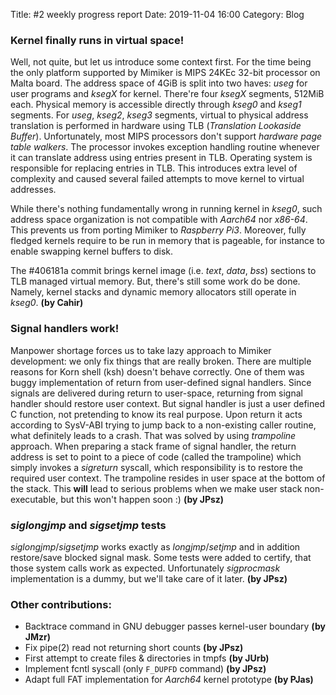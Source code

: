 Title: #2 weekly progress report
Date: 2019-11-04 16:00
Category: Blog

### Kernel finally runs in virtual space!

Well, not quite, but let us introduce some context first. For the time being the
only platform supported by Mimiker is MIPS 24KEc 32-bit processor on Malta
board. The address space of 4GiB is split into two haves: _useg_ for user
programs and _ksegX_ for kernel. There're four _ksegX_ segments, 512MiB each.
Physical memory is accessible directly through _kseg0_ and _kseg1_ segments.
For _useg_, _kseg2_, _kseg3_ segments, virtual to physical address translation
is performed in hardware using TLB (_Translation Lookaside Buffer_).
Unfortunately, most MIPS processors don't support _hardware page table walkers_.
The processor invokes exception handling routine whenever it can translate
address using entries present in TLB. Operating system is responsible for
replacing entries in TLB. This introduces extra level of complexity and caused
several failed attempts to move kernel to virtual addresses.

While there's nothing fundamentally wrong in running kernel in _kseg0_, such
address space organization is not compatible with _Aarch64_ nor _x86-64_. This
prevents us from porting Mimiker to _Raspberry Pi3_. Moreover, fully fledged
kernels require to be run in memory that is pageable, for instance to enable
swapping kernel buffers to disk.

The #406181a commit brings kernel image (i.e. _text_, _data_, _bss_) sections to
TLB managed virtual memory. But, there's still some work do be done.  Namely,
kernel stacks and dynamic memory allocators still operate in _kseg0_. **(by
Cahir)**

### Signal handlers work!

Manpower shortage forces us to take lazy approach to Mimiker development: we
only fix things that are really broken. There are multiple reasons for Korn
shell (ksh) doesn't behave correctly. One of them was buggy implementation of
return from user-defined signal handlers. Since signals are delivered during
return to user-space, returning from signal handler should restore user context.
But signal handler is just a user defined C function, not pretending to know its
real purpose. Upon return it acts according to SysV-ABI trying to jump back to a
non-existing caller routine, what definitely leads to a crash. That was solved
by using *trampoline* approach. When preparing a stack frame of signal handler,
the return address is set to point to a piece of code (called the trampoline)
which simply invokes a *sigreturn* syscall, which responsibility is to restore
the required user context. The trampoline resides in user space at the bottom of
the stack. This **will** lead to serious problems when we make user stack
non-executable, but this won't happen soon :) **(by JPsz)**

### *siglongjmp* and *sigsetjmp* tests

*siglongjmp*/*sigsetjmp* works exactly as *longjmp*/*setjmp* and in addition
restore/save blocked signal mask. Some tests were added to certify, that those
system calls work as expected. Unfortunately *sigprocmask* implementation is a
dummy, but we'll take care of it later. **(by JPsz)**

### Other contributions:

 * Backtrace command in GNU debugger passes kernel-user boundary **(by JMzr)**
 * Fix pipe(2) read not returning short counts **(by JPsz)**
 * First attempt to create files & directories in tmpfs **(by JUrb)**
 * Implement fcntl syscall (only `F_DUPFD` command) **(by JPsz)**
 * Adapt full FAT implementation for _Aarch64_ kernel prototype **(by PJas)**
